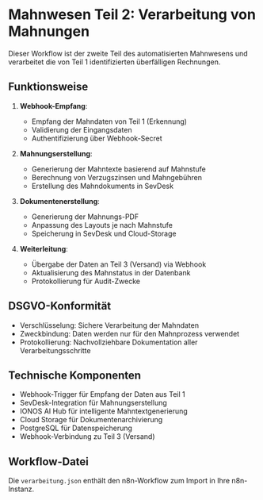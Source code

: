 # Mahnwesen Teil 2: Verarbeitung von Mahnungen

Dieser Workflow ist der zweite Teil des automatisierten Mahnwesens und verarbeitet die von Teil 1 identifizierten überfälligen Rechnungen.

## Funktionsweise

1. **Webhook-Empfang**:
   - Empfang der Mahndaten von Teil 1 (Erkennung)
   - Validierung der Eingangsdaten
   - Authentifizierung über Webhook-Secret

2. **Mahnungserstellung**:
   - Generierung der Mahntexte basierend auf Mahnstufe
   - Berechnung von Verzugszinsen und Mahngebühren
   - Erstellung des Mahndokuments in SevDesk

3. **Dokumentenerstellung**:
   - Generierung der Mahnungs-PDF
   - Anpassung des Layouts je nach Mahnstufe
   - Speicherung in SevDesk und Cloud-Storage

4. **Weiterleitung**:
   - Übergabe der Daten an Teil 3 (Versand) via Webhook
   - Aktualisierung des Mahnstatus in der Datenbank
   - Protokollierung für Audit-Zwecke

## DSGVO-Konformität

- Verschlüsselung: Sichere Verarbeitung der Mahndaten
- Zweckbindung: Daten werden nur für den Mahnprozess verwendet
- Protokollierung: Nachvollziehbare Dokumentation aller Verarbeitungsschritte

## Technische Komponenten

- Webhook-Trigger für Empfang der Daten aus Teil 1
- SevDesk-Integration für Mahnungserstellung
- IONOS AI Hub für intelligente Mahntextgenerierung
- Cloud Storage für Dokumentenarchivierung
- PostgreSQL für Datenspeicherung
- Webhook-Verbindung zu Teil 3 (Versand)

## Workflow-Datei

Die `verarbeitung.json` enthält den n8n-Workflow zum Import in Ihre n8n-Instanz.
